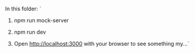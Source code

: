 In this folder:
`
1) npm run mock-server

2) npm run dev

3) Open [http://localhost:3000](http://localhost:3000) with your browser to see something my...`
